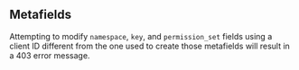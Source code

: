 ## Metafields 

Attempting to modify `namespace`, `key`, and `permission_set` fields using a client ID different from the one used to create those metafields will result in a 403 error message.
